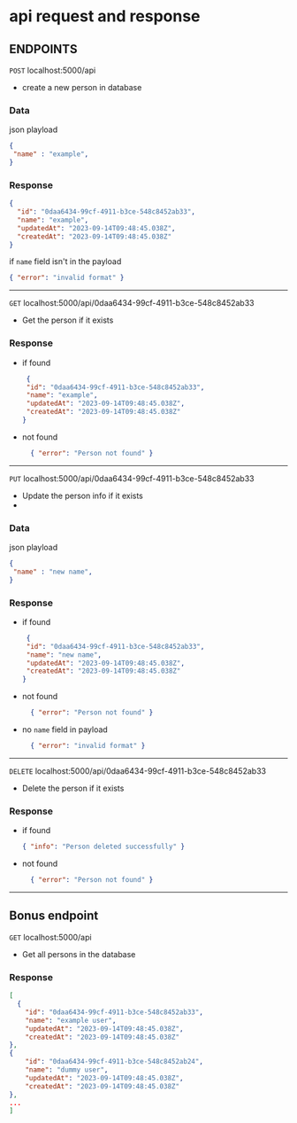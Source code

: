 # api request and response

## ENDPOINTS

`POST` localhost:5000/api

* create a new person in database

### Data

 json playload

 ```json
 {
  "name" : "example",
}
```

### Response

  ```json
  {
    "id": "0daa6434-99cf-4911-b3ce-548c8452ab33",
    "name": "example",
    "updatedAt": "2023-09-14T09:48:45.038Z",
    "createdAt": "2023-09-14T09:48:45.038Z"
}


  ```

  if `name` field isn't in the payload

```json
{ "error": "invalid format" }
```

---

`GET` localhost:5000/api/0daa6434-99cf-4911-b3ce-548c8452ab33

* Get the person if it exists

### Response

* if found

   ```json
    {
    "id": "0daa6434-99cf-4911-b3ce-548c8452ab33",
    "name": "example",
    "updatedAt": "2023-09-14T09:48:45.038Z",
    "createdAt": "2023-09-14T09:48:45.038Z"
  }
  ```

* not found

  ```json
    { "error": "Person not found" }
  ```

---

`PUT` localhost:5000/api/0daa6434-99cf-4911-b3ce-548c8452ab33

* Update the person info if it exists
*

### Data

 json playload

 ```json
 {
  "name" : "new name",
}
```

### Response

* if found

   ```json
    {
    "id": "0daa6434-99cf-4911-b3ce-548c8452ab33",
    "name": "new name",
    "updatedAt": "2023-09-14T09:48:45.038Z",
    "createdAt": "2023-09-14T09:48:45.038Z"
  }
  ```

* not found

  ```json
    { "error": "Person not found" }
  ```

* no `name` field in payload

  ```json
    { "error": "invalid format" }
  ```

---

`DELETE` localhost:5000/api/0daa6434-99cf-4911-b3ce-548c8452ab33

* Delete the person if it exists

### Response

* if found

  ```json
  { "info": "Person deleted successfully" }
  ```

* not found

  ```json
    { "error": "Person not found" }
  ```

---

## Bonus endpoint

`GET` localhost:5000/api

* Get all persons in the database

### Response

```json
[
  {
    "id": "0daa6434-99cf-4911-b3ce-548c8452ab33",
    "name": "example user",
    "updatedAt": "2023-09-14T09:48:45.038Z",
    "createdAt": "2023-09-14T09:48:45.038Z"
},
{
    "id": "0daa6434-99cf-4911-b3ce-548c8452ab24",
    "name": "dummy user",
    "updatedAt": "2023-09-14T09:48:45.038Z",
    "createdAt": "2023-09-14T09:48:45.038Z"
},
...
]
```
